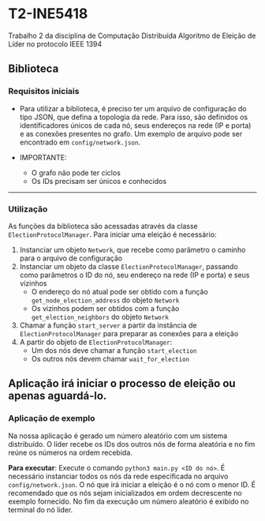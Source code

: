 # T2-INE5418

Trabalho 2 da disciplina de Computação Distribuída
Algoritmo de Eleição de Líder no protocolo IEEE 1394

## Biblioteca

### Requisitos iniciais
* Para utilizar a biblioteca, é preciso ter um arquivo de configuração do tipo JSON, que defina a topologia da rede. Para isso, são definidos os identificadores únicos de cada nó, seus endereços na rede (IP e porta) e as conexões presentes no grafo. Um exemplo de arquivo pode ser encontrado em `config/network.json`.

* IMPORTANTE:
    * O grafo não pode ter ciclos
    * Os IDs precisam ser únicos e conhecidos

---

### Utilização
As funções da biblioteca são acessadas através da classe `ElectionProtocolManager`. Para iniciar uma eleição é necessário:

1. Instanciar um objeto `Network`, que recebe como parâmetro o caminho para o arquivo de configuração
2. Instanciar um objeto da classe `ElectionProtocolManager`, passando como parâmetros o ID do nó, seu endereço na rede (IP e porta) e seus vizinhos
    * O endereço do nó atual pode ser obtido com a função `get_node_election_address` do objeto `Network`
    * Os vizinhos podem ser obtidos com a função `get_election_neighbors` do objeto `Network`
3. Chamar a função `start_server` a partir da instância de `ElectionProtocolManager` para preparar as conexões para a eleição
4. A partir do objeto de `ElectionProtocolManager`:  
    * Um dos nós deve chamar a função `start_election`
    * Os outros nós devem chamar `wait_for_election`

## Aplicação irá iniciar o processo de eleição ou apenas aguardá-lo.

### Aplicação de exemplo

Na nossa aplicação é gerado um número aleatório com um sistema distribuído. O líder recebe os IDs dos outros nós de forma aleatória e no fim reúne os números na ordem recebida.

**Para executar**: Execute o comando `python3 main.py <ID do nó>`. É necessário instanciar todos os nós da rede especificada no arquivo `config/network.json`. O nó que irá iniciar a eleição é o nó com o menor ID. É recomendado que os nós sejam inicializados em ordem decrescente no exemplo fornecido. No fim da execução um número aleatório é exibido no terminal do nó líder.
